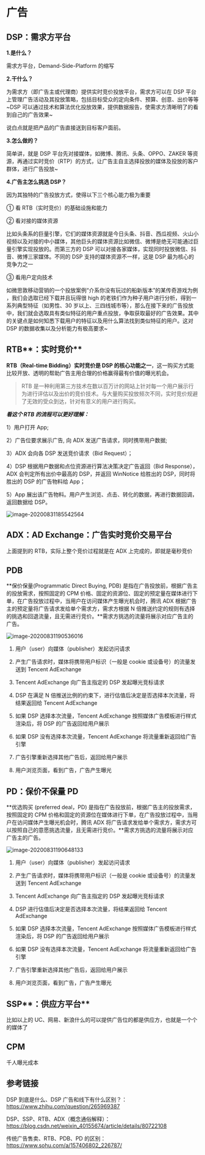 # 广告

## DSP：需求方平台

**1.是什么？**

需求方平台，Demand-Side-Platform 的缩写

**2.干什么？**

为需求方（即广告主或代理商）提供实时竞价投放平台，需求方可以在 DSP 平台上管理广告活动及其投放策略，包括目标受众的定向条件、预算、创意、出价等等~DSP 可以通过技术和算法优化投放效果，提供数据报告，使需求方清晰明了的看到自己的广告效果~

说白点就是把产品的广告直接送到目标客户面前。

**3.怎么做的？**

简单讲，就是 DSP 平台先对接媒体，如微博、腾讯、头条、OPPO、ZAKER 等资源，再通过实时竞价（RTP）的方式，让广告主自主选择投放的媒体及投放的客户群体，进行广告投放~

**4.广告主怎么挑选 DSP？**

因为其独特的广告投放方式，使得以下三个核心能力极为重要

① 看 RTB（实时竞价）的基础设施和能力

② 看对接的媒体资源

比如头条系的巨量引擎，它们的媒体资源就是今日头条、抖音、西瓜视频、火山小视频以及对接的中小媒体，其他巨头的媒体资源比如微信、微博是绝无可能通过巨量引擎实现投放的。而第三方的 DSP 可以对接各家媒体，实现同时投放微信、抖音、微博三家媒体。不同的 DSP 支持的媒体资源不一样，这是 DSP 最为核心的竞争力之一

③ 看用户定向技术

如微思敦移动营销的一个投放案例“介系你没有玩过的船新版本”的某传奇游戏为例 ，我们会选取已经下载并且玩得很 high 的老铁们作为种子用户进行分析，得到一系列典型特征（如男性、30 岁以上、三四线城市等），那么在接下来的广告投放中，我们就会选取具有类似特征的用户重点投放，争取获取最好的广告效果。其中的关键点是如何知悉下载用户的特征以及用什么算法找到类似特征的用户。这对 DSP 的数据收集以及分析能力有极高要求~

## RTB**：实时竞价**

**RTB（Real-time Bidding）实时竞价是 DSP 的核心功能之一**，这一购买方式能比较开放、透明的帮助广告主用合理的价格赢得最有价值的曝光机会。

> RTB 是一种利用第三方技术在数以百万计的网站上针对每一个用户展示行为进行评估以及出价的竞价技术。与大量购买投放频次不同，实时竞价规避了无效的受众到达，针对有意义的用户进行购买。

**_看这个 RTB 的流程可以更好理解：_**

1）用户打开 App;

2）广告位要求展示广告, 向 ADX 发送广告请求，同时携带用户数据;

3）ADX 会向各 DSP 发送竞价请求（Bid Request）；

4）DSP 根据用户数据和点位资源进行算法决策决定广告返回（Bid Response），ADX 会判定所有出价中最高的 DSP，并返回 WinNotice 给胜出的 DSP，同时将胜出的 DSP 的广告物料给 App；

5）App 展出该广告物料。用户产生浏览、点击、转化的数据，再进行数据回调，返回数据给 DSP。

![image-20200831185542564](D:\MyConfiguration\haolong.sun\AppData\Roaming\Typora\typora-user-images\image-20200831185542564.png)

## ADX：AD Exchange：广告实时竞价交易平台

上面提到的 RTB，实际上整个竞价过程就是在 ADX 上完成的，即就是毫秒竞价

## PDB

**保价保量(Programmatic Direct Buying, PDB) 是指在广告投放前，根据广告主的投放需求，按照固定的 CPM 价格、固定的资源位、固定的预定量在媒体进行下单，在广告投放过程中，当用户在访问媒体产生曝光机会时，腾讯 ADX 根据广告主的预定量将广告请求发给单个需求方，需求方根据 N 倍推送约定的规则有选择的挑选和回退流量，且无需进行竞价。**需求方挑选的流量将展示对应广告主的广告。

![image-20200831190536016](D:\MyConfiguration\haolong.sun\AppData\Roaming\Typora\typora-user-images\image-20200831190536016.png)

1. 用户（user）向媒体（publisher）发起访问请求

2. 产生广告请求时，媒体将携带用户标识（一般是 cookie 或设备号）的流量发送到 Tencent AdExchange

3. Tencent AdExchange 向广告主指定的 DSP 发起曝光竞标请求

4. DSP 在满足 N 倍推送比例的约束下，进行估值后决定是否选择本次流量，将结果返回给 Tencent AdExchange

5. 如果 DSP 选择本次流量，Tencent AdExchange 按照媒体广告模板进行样式渲染后，将 DSP 的广告返回给用户展示

6. 如果 DSP 没有选择本次流量，Tencent AdExchange 将流量重新返回给广告引擎

7. 广告引擎重新选择其他广告后，返回给用户展示

8. 用户浏览页面，看到广告，广告产生曝光

## PD：保价不保量 PD

**优选购买 (preferred deal，PD) 是指在广告投放前，根据广告主的投放需求，按照固定的 CPM 价格和固定的资源位在媒体进行下单，在广告投放过程中，当用户在访问媒体产生曝光机会时，腾讯 ADX 将广告请求发给单个需求方，需求方可以按照自己的意愿挑选流量，且无需进行竞价。**需求方挑选的流量将展示对应广告主的广告。

![image-20200831190648133](D:\MyConfiguration\haolong.sun\AppData\Roaming\Typora\typora-user-images\image-20200831190648133.png)

1. 用户（user）向媒体（publisher）发起访问请求

2. 产生广告请求时，媒体将携带用户标识（一般是 cookie 或设备号）的流量发送到 Tencent AdExchange

3. Tencent AdExchange 向广告主指定的 DSP 发起曝光竞标请求

4. DSP 进行估值后决定是否选择本次流量，将结果返回给 Tencent AdExchange

5. 如果 DSP 选择本次流量，Tencent AdExchange 按照媒体广告模板进行样式渲染后，将 DSP 的广告返回给用户展示

6. 如果 DSP 没有选择本次流量，Tencent AdExchange 将流量重新返回给广告引擎

7. 广告引擎重新选择其他广告后，返回给用户展示

8. 用户浏览页面，看到广告，广告产生曝光

## SSP**：供应方平台**

比如以上的 UC、网易、新浪什么的可以提供广告位的都是供应方，也就是一个个的媒体了

## CPM

千人曝光成本

## 参考链接

DSP 到底是什么、DSP 广告和线下有什么区别？：https://www.zhihu.com/question/265969387

DSP、SSP、RTB、ADX（概念通俗解释）：https://blog.csdn.net/weixin_40155674/article/details/80722108

传统广告售卖、RTB、PDB、PD 的区别：https://www.sohu.com/a/157406802_226787/
